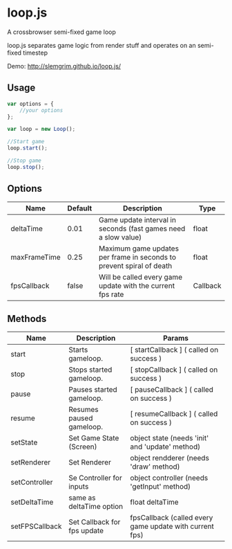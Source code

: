 loop.js
=======

A crossbrowser semi-fixed game loop

loop.js separates game logic from render stuff and operates on an semi-fixed timestep

Demo: http://slemgrim.github.io/loop.js/

Usage
------------------------

```javascript
var options = {
    //your options
};

var loop = new Loop();

//Start game
loop.start();

//Stop game
loop.stop();
```

Options
------------------------

| Name         | Default | Description                                                          | Type     |
| ------------ | ------- | -------------------------------------------------------------------- | -------- |
| deltaTime    | 0.01    | Game update interval in seconds (fast games need a slow value)       | float    |
| maxFrameTime | 0.25    | Maximum game updates per frame in seconds to prevent spiral of death | float    |
| fpsCallback  | false   | Will be called every game update with the current fps rate           | Callback |


Methods
------------------------
| Name           | Description                 | Params                                                  |
| -------------- | --------------------------- | ------------------------------------------------------- |
| start          | Starts gameloop.            | [ startCallback ] ( called on success )                 |
| stop           | Stops started gameloop.     | [ stopCallback ] ( called on success )                  |
| pause          | Pauses started gameloop.    | [ pauseCallback ] ( called on success )                 |
| resume         | Resumes paused gameloop.    | [ resumeCallback ] ( called on success )                |
| setState       | Set Game State (Screen)     | object state (needs 'init' and 'update' method)         |
| setRenderer    | Set Renderer                | object rendderer (needs 'draw' method)                  |
| setController  | Se Controller for inputs    | object controller (needs 'getInput' method)             |
| setDeltaTime   | same as deltaTime option    | float deltaTime                                         |
| setFPSCallback | Set Callback for fps update | fpsCallback (called every game update with current fps) |
